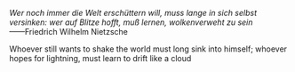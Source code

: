 *Wer noch immer die Welt erschüttern will, muss lange in sich selbst versinken: wer auf Blitze hofft, muß lernen, wolkenverweht zu sein*         
                                                                                                                         ——Friedrich Wilhelm Nietzsche

Whoever still wants to shake the world must long sink into himself; whoever hopes for lightning, must learn to drift like a cloud
